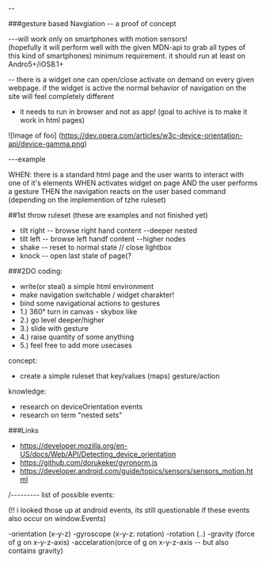 --

###gesture based Navgiation -- a proof of concept

---will work only on smartphones with motion sensors!  
(hopefully it will perform well with the given MDN-api to grab all types of this kind of smartphones) 
minimum requirement. it should run at least on Andro5+/iOS8.1+

--
there is a widget one can open/close activate on demand on every given webpage.
if the widget is active the normal behavior of navigation on the site will feel completely different

- it needs to run in browser and not as app! (goal to achive is to make it work in html pages)

![Image of foo]
(https://dev.opera.com/articles/w3c-device-orientation-api/device-gamma.png)


---example

WHEN:
	there is a standard html page and the user wants to interact with one of it's elements
WHEN
  activates widget on page
  AND the user performs a gesture 
THEN
  the navigation reacts on the user based command
  (depending on the implemention of tzhe ruleset)


##1st throw ruleset (these are examples and not finished yet)
- tilt right -- browse right hand content --deeper nested 
- tilt left -- browse left handf content --higher nodes
- shake -- reset to normal state // close lightbox
- knock -- open last state of page(? 


###2DO
coding:

- write(or steal) a simple html environment
- make navigation switchable / widget charakter!
- bind some navigational actions to gestures
- 1.) 360° turn in canvas - skybox like
- 2.) go level deeper/higher
- 3.) slide with gesture 
- 4.) raise quantity of some anything
- 5.) feel free to add more usecases

concept:
- create a simple ruleset that key/values (maps) gesture/action


knowledge:
- research on deviceOrientation events
- research on term "nested sets"


###Links
- https://developer.mozilla.org/en-US/docs/Web/API/Detecting_device_orientation
- https://github.com/dorukeker/gyronorm.js
- https://developer.android.com/guide/topics/sensors/sensors_motion.html

/---------
list of possible events: 

(!! i looked those up at android events, its still questionable if these events also occur on window.Events)

-orientation (x-y-z) 
-gyroscope (x-y-z: rotation)
-rotation (..)
-gravity (force of g on x-y-z-axis)
-accelaration(orce of g on x-y-z-axis -- but also contains gravity)
